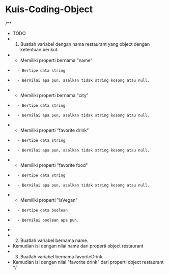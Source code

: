 # Kuis-Coding-Object

/**
 * TODO
 * 1. Buatlah variabel dengan nama restaurant yang object dengan ketentuan berikut:
 *    - Memiliki properti bernama "name"
 *       - Bertipe data string
 *       - Bernilai apa pun, asalkan tidak string kosong atau null.
 *    - Memiliki properti bernama "city"
 *       - Bertipe data string
 *       - Bernilai apa pun, asalkan tidak string kosong atau null.
 *    - Memiliki properti "favorite drink"
 *       - Bertipe data string
 *       - Bernilai apa pun, asalkan tidak string kosong atau null.
 *    - Memiliki properti "favorite food"
 *       - Bertipe data string
 *       - Bernilai apa pun, asalkan tidak string kosong atau null.
 *    - Memiliki properti "isVegan"
 *       - Bertipe data boolean
 *       - Bernilai boolean apa pun.
 *
 * 2. Buatlah variabel bernama name.
 *    Kemudian isi dengan nilai name dari properti object restaurant
 * 3. Buatlah variabel bernama favoriteDrink.
 *    Kemudian isi dengan nilai "favorite drink" dari properti object restaurant
 */
